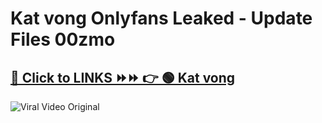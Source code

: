 
 # Kat vong Onlyfans Leaked - Update Files 00zmo

## <h2><a href="https://clipsfans.com/Kat_vong&ref=git">🔗 Click to LINKS ⏩⏩ 👉 🟢 Kat vong </a></h2>

<a href="https://clipsfans.com/Kat_vong&ref=git" rel="nofollow" data-target="animated-image.originalLink"><img src="https://i.ibb.co.com/xMMVF88/686577567.gif" alt="Viral Video Original" style="max-width: 100%; display: inline-block;" data-target="animated-image.originalImage"></a>

